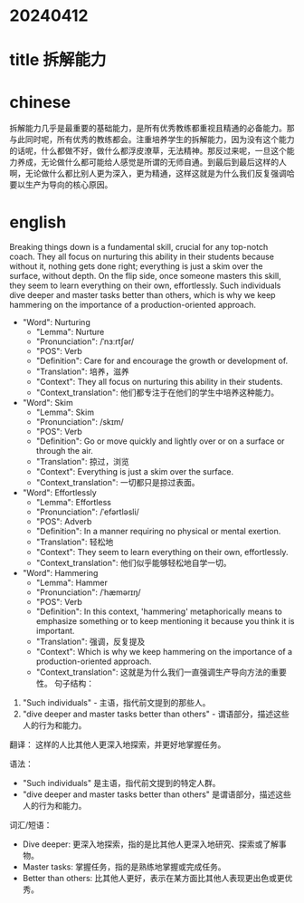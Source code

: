 
# 20240412

# title 拆解能力 

# chinese 

拆解能力几乎是最重要的基础能力，是所有优秀教练都重视且精通的必备能力。那与此同时呢，所有优秀的教练都会。注重培养学生的拆解能力，因为没有这个能力的话呢，什么都做不好，做什么都浮皮潦草，无法精神。那反过来呢，一旦这个能力养成，无论做什么都可能给人感觉是所谓的无师自通。到最后到最后这样的人啊，无论做什么都比别人更为深入，更为精通，这样这就是为什么我们反复强调哈要以生产为导向的核心原因。

# english

Breaking things down is a fundamental skill, crucial for any top-notch coach. They all focus on nurturing this ability in their students because without it, nothing gets done right; everything is just a skim over the surface, without depth. On the flip side, once someone masters this skill, they seem to learn everything on their own, effortlessly. Such individuals dive deeper and master tasks better than others, which is why we keep hammering on the importance of a production-oriented approach.

- "Word": Nurturing
  - "Lemma": Nurture
  - "Pronunciation": /ˈnɜːrtʃər/
  - "POS": Verb
  - "Definition": Care for and encourage the growth or development of.
  - "Translation": 培养，滋养
  - "Context": They all focus on nurturing this ability in their students.
  - "Context_translation": 他们都专注于在他们的学生中培养这种能力。
- "Word": Skim
  - "Lemma": Skim
  - "Pronunciation": /skɪm/
  - "POS": Verb
  - "Definition": Go or move quickly and lightly over or on a surface or through the air.
  - "Translation": 掠过，浏览
  - "Context": Everything is just a skim over the surface.
  - "Context_translation": 一切都只是掠过表面。
- "Word": Effortlessly
  - "Lemma": Effortless
  - "Pronunciation": /ˈefərtləsli/
  - "POS": Adverb
  - "Definition": In a manner requiring no physical or mental exertion.
  - "Translation": 轻松地
  - "Context": They seem to learn everything on their own, effortlessly.
  - "Context_translation": 他们似乎能够轻松地自学一切。
- "Word": Hammering
  - "Lemma": Hammer
  - "Pronunciation": /ˈhæmərɪŋ/
  - "POS": Verb
  - "Definition": In this context, 'hammering' metaphorically means to emphasize something or to keep mentioning it because you think it is important.
  - "Translation": 强调，反复提及
  - "Context": Which is why we keep hammering on the importance of a production-oriented approach.
  - "Context_translation": 这就是为什么我们一直强调生产导向方法的重要性。
句子结构：
1. "Such individuals" - 主语，指代前文提到的那些人。
2. "dive deeper and master tasks better than others" - 谓语部分，描述这些人的行为和能力。

翻译：
这样的人比其他人更深入地探索，并更好地掌握任务。

语法：
- "Such individuals" 是主语，指代前文提到的特定人群。
- "dive deeper and master tasks better than others" 是谓语部分，描述这些人的行为和能力。

词汇/短语：
- Dive deeper: 更深入地探索，指的是比其他人更深入地研究、探索或了解事物。
- Master tasks: 掌握任务，指的是熟练地掌握或完成任务。
- Better than others: 比其他人更好，表示在某方面比其他人表现更出色或更优秀。
